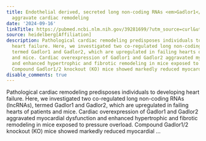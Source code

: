 ```yaml
---
title: Endothelial derived, secreted long non-coding RNAs <em>Gadlor1</em> and <em>Gadlor2</em>
  aggravate cardiac remodeling
date: '2024-09-16'
linkTitle: https://pubmed.ncbi.nlm.nih.gov/39281699/?utm_source=curl&utm_medium=rss&utm_campaign=pubmed-2&utm_content=1FakS-2QOkCT8HsMOQP1bCRQ4YzyumYOmxmF0moLsQ3dFB1E9V&fc=20220326224207&ff=20240917194252&v=2.18.0.post9+e462414
source: heidelberg[Affiliation]
description: Pathological cardiac remodeling predisposes individuals to developing
  heart failure. Here, we investigated two co-regulated long non-coding RNAs (lncRNAs),
  termed Gadlor1 and Gadlor2, which are upregulated in failing hearts of patients
  and mice. Cardiac overexpression of Gadlor1 and Gadlor2 aggravated myocardial dysfunction
  and enhanced hypertrophic and fibrotic remodeling in mice exposed to pressure overload.
  Compound Gadlor1/2 knockout (KO) mice showed markedly reduced myocardial ...
disable_comments: true
---
```

Pathological cardiac remodeling predisposes individuals to developing heart failure. Here, we investigated two co-regulated long non-coding RNAs (lncRNAs), termed Gadlor1 and Gadlor2, which are upregulated in failing hearts of patients and mice. Cardiac overexpression of Gadlor1 and Gadlor2 aggravated myocardial dysfunction and enhanced hypertrophic and fibrotic remodeling in mice exposed to pressure overload. Compound Gadlor1/2 knockout (KO) mice showed markedly reduced myocardial ...